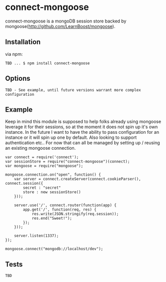 # connect-mongoose

connect-mongoose is a mongoDB session store backed by mongoose(http://github.com/LearnBoost/mongoose).

## Installation

via npm:

    TBD ... $ npm install connect-mongoose

## Options

	TBD - See example, until future versions warrant more complex configuration

## Example

Keep in mind this module is supposed to help folks already using mongoose leverage it for their sessions, so at the moment it does not spin up it's own instance. In the future I want to have the ability to pass configuration for an instance or it will spin up one by default. Also looking to support authentication etc.. For now that can all be managed by setting up / reusing an existing mongoose connection.

    var connect = require('connect');
	var sessionStore = require("connect-mongoose")(connect);
	var mongoose = require("mongoose");
	
	mongoose.connection.on("open", function() {
		var server = connect.createServer(connect.cookieParser(), connect.session({
			secret : "secret"
			store : new sessionStore()
		}));
	
		server.use('/', connect.router(function(app) {
			app.get('/', function(req, res) {
				res.write(JSON.stringify(req.session));
				res.end("Sweet!");
			});
		}));
	
		server.listen(1337);
	});
	
	mongoose.connect("mongodb://localhost/dev");

## Tests

	TBD